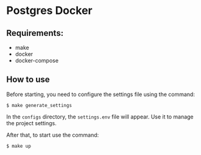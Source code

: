 # Postgres Docker

## Requirements:

* make
* docker
* docker-compose

## How to use 

Before starting, you need to configure the settings file using the command:

```shell
$ make generate_settings
```

In the `configs` directory, the `settings.env` file will appear. Use it to manage the project settings.

After that, to start use the command:

```shell
$ make up
```

